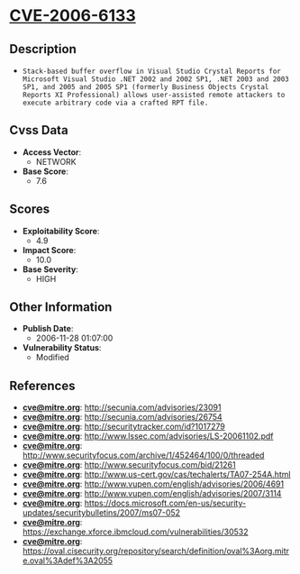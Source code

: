 
# [CVE-2006-6133](http://secunia.com/advisories/23091)

## Description

- `Stack-based buffer overflow in Visual Studio Crystal Reports for Microsoft Visual Studio .NET 2002 and 2002 SP1, .NET 2003 and 2003 SP1, and 2005 and 2005 SP1 (formerly Business Objects Crystal Reports XI Professional) allows user-assisted remote attackers to execute arbitrary code via a crafted RPT file.`

## Cvss Data

- **Access Vector**:
  - NETWORK
- **Base Score**:
  - 7.6

## Scores

- **Exploitability Score**:
  - 4.9
- **Impact Score**:
  - 10.0
- **Base Severity**:
  - HIGH

## Other Information

- **Publish Date**:
  - 2006-11-28 01:07:00
- **Vulnerability Status**:
  - Modified

## References

- **cve@mitre.org**: http://secunia.com/advisories/23091
- **cve@mitre.org**: http://secunia.com/advisories/26754
- **cve@mitre.org**: http://securitytracker.com/id?1017279
- **cve@mitre.org**: http://www.lssec.com/advisories/LS-20061102.pdf
- **cve@mitre.org**: http://www.securityfocus.com/archive/1/452464/100/0/threaded
- **cve@mitre.org**: http://www.securityfocus.com/bid/21261
- **cve@mitre.org**: http://www.us-cert.gov/cas/techalerts/TA07-254A.html
- **cve@mitre.org**: http://www.vupen.com/english/advisories/2006/4691
- **cve@mitre.org**: http://www.vupen.com/english/advisories/2007/3114
- **cve@mitre.org**: https://docs.microsoft.com/en-us/security-updates/securitybulletins/2007/ms07-052
- **cve@mitre.org**: https://exchange.xforce.ibmcloud.com/vulnerabilities/30532
- **cve@mitre.org**: https://oval.cisecurity.org/repository/search/definition/oval%3Aorg.mitre.oval%3Adef%3A2055

